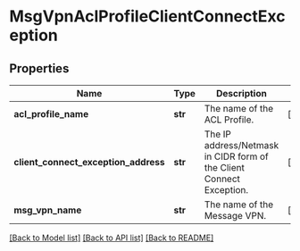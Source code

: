 # MsgVpnAclProfileClientConnectException

## Properties
Name | Type | Description | Notes
------------ | ------------- | ------------- | -------------
**acl_profile_name** | **str** | The name of the ACL Profile. | [optional] 
**client_connect_exception_address** | **str** | The IP address/Netmask in CIDR form of the Client Connect Exception. | [optional] 
**msg_vpn_name** | **str** | The name of the Message VPN. | [optional] 

[[Back to Model list]](../README.md#documentation-for-models) [[Back to API list]](../README.md#documentation-for-api-endpoints) [[Back to README]](../README.md)


